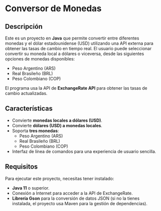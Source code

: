 # Conversor de Monedas

## Descripción

Este es un proyecto en **Java** que permite convertir entre diferentes monedas y el dólar estadounidense (USD) utilizando una API externa para obtener las tasas de cambio en tiempo real. El usuario puede seleccionar convertir su moneda local a dólares o viceversa, desde las siguientes opciones de monedas disponibles:

- Peso Argentino (ARS)
- Real Brasileño (BRL)
- Peso Colombiano (COP)

El programa usa la API de **ExchangeRate API** para obtener las tasas de cambio actualizadas.

## Características

- Convierte **monedas locales a dólares (USD)**.
- Convierte **dólares (USD) a monedas locales**.
- Soporta **tres monedas**:
  - Peso Argentino (ARS)
  - Real Brasileño (BRL)
  - Peso Colombiano (COP)
- Interfaz de línea de comandos para una experiencia de usuario sencilla.

## Requisitos

Para ejecutar este proyecto, necesitas tener instalado:

- **Java 11** o superior.
- Conexión a Internet para acceder a la API de ExchangeRate.
- **Librería Gson** para la conversión de datos JSON (si no la tienes instalada, el proyecto usa Maven para la gestión de dependencias).

